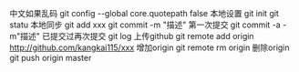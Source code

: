 中文如果乱码  git config --global core.quotepath false
本地设置
git init 
git statu
本地同步
git add xxx     git commit -m "描述"   第一次提交
git commit -a -m"描述"   已提交过再次提交
git log
上传github
git remote add origin http://github.com/kangkai115/xxx  增加origin
git remote rm origin                                    删除origin
git push origin master                       



